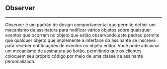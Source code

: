 ## Observer
<hr/>
  Observer é um padrão de design comportamental que permite definir um mecanismo de assinatura para notificar vários objetos sobre quaisquer eventos que ocorram no objeto que estão observando,este padrao permite que qualquer objeto que implemente a interface do assinante se inscreva para receber notificações de eventos no objeto editor. Você pode adicionar um mecanismo de assinatura ao botão, permitindo que os clientes coloquem seu próprio código por meio de uma classe de assinante personalizada.
  
